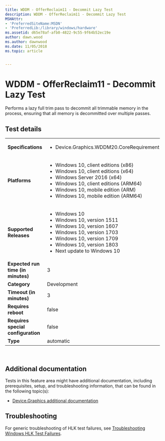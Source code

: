 ```yaml
---
title: WDDM - OfferReclaim11 - Decommit Lazy Test
description: WDDM - OfferReclaim11 - Decommit Lazy Test
MSHAttr:
- 'PreferredSiteName:MSDN'
- 'PreferredLib:/library/windows/hardware'
ms.assetid: d65e78af-afb0-4822-9c55-9f64b52ec19e
author: dawn.wood
ms.author: dawnwood
ms.date: 11/05/2018
ms.topic: article


---
```


# <span id="p_hlk_test.0cd81293-7b1a-4ee0-aa2d-8ac426e7e7fc"></span>WDDM - OfferReclaim11 - Decommit Lazy Test


Performs a lazy full trim pass to decommit all trimmable memory in the process, ensuring that all memory is decommitted over multiple passes.

## Test details
|||
|---|---|
| **Specifications**  | <ul><li>Device.Graphics.WDDM20.CoreRequirement</li></ul> |  
| **Platforms**   | <ul><li>Windows 10, client editions (x86)</li><li>Windows 10, client editions (x64)</li><li>Windows Server 2016 (x64)</li><li>Windows 10, client editions (ARM64)</li><li>Windows 10, mobile edition (ARM)</li><li>Windows 10, mobile edition (ARM64)</li></ul> |
| **Supported Releases** | <ul><li>Windows 10</li><li>Windows 10, version 1511</li><li>Windows 10, version 1607</li><li>Windows 10, version 1703</li><li>Windows 10, version 1709</li><li>Windows 10, version 1803</li><li>Next update to Windows 10</li></ul> |
|**Expected run time (in minutes)**| 3 |
|**Category**| Development |
|**Timeout (in minutes)**| 3 |
|**Requires reboot**| false |
|**Requires special configuration**| false |
|**Type**| automatic |

 

## <span id="Additional_documentation"></span><span id="additional_documentation"></span><span id="ADDITIONAL_DOCUMENTATION"></span>Additional documentation


Tests in this feature area might have additional documentation, including prerequisites, setup, and troubleshooting information, that can be found in the following topic(s):

-   [Device.Graphics additional documentation](device-graphics-additional-documentation.md)

## <span id="Troubleshooting"></span><span id="troubleshooting"></span><span id="TROUBLESHOOTING"></span>Troubleshooting


For generic troubleshooting of HLK test failures, see [Troubleshooting Windows HLK Test Failures](..\user\troubleshooting-windows-hlk-test-failures.md).

 

 






